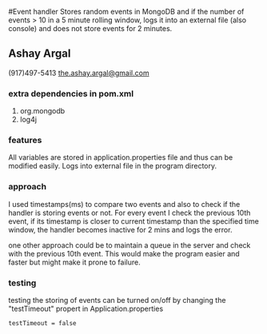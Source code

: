 #Event handler
Stores random events in MongoDB and if the number of events > 10 in a 5 minute rolling window, logs it into an external file (also console) and does not store events for 2 minutes.

## Ashay Argal
(917)497-5413
the.ashay.argal@gmail.com

### extra dependencies in pom.xml
1. org.mongodb
2. log4j

### features
All variables are stored in application.properties file and thus can be modified easily.
Logs into external file in the program directory.

### approach
I used timestamps(ms) to compare two events and also to check if the handler is storing events or not.
For every event I check the previous 10th event, 
if its timestamp is closer to current timestamp than the specified time window, the handler becomes inactive for 2 mins and logs the error.

one other approach could be to maintain a queue in the server and check with the previous 10th event.
This would make the program easier and faster but might make it prone to failure.

### testing
testing the storing of events can be turned on/off by changing the "testTimeout" propert in Application.properties
```
testTimeout = false
```
